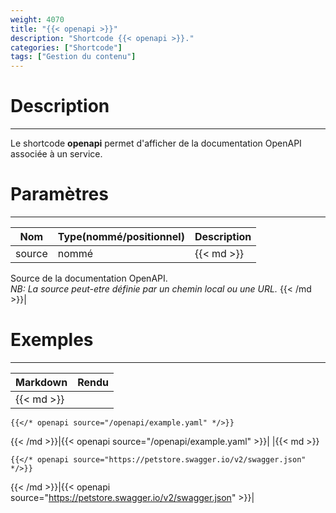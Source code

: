 ```yaml
---
weight: 4070
title: "{{< openapi >}}"
description: "Shortcode {{< openapi >}}."
categories: ["Shortcode"]
tags: ["Gestion du contenu"]
---
```


# Description
---

Le shortcode **openapi** permet d'afficher de la documentation OpenAPI associée à un service.

# Paramètres
---

| Nom | Type(nommé/positionnel) | Description |
| --- | ----------------------- | ----------- |
| source | nommé |{{< md >}}
Source de la documentation OpenAPI.  
*NB: La source peut-etre définie par un chemin local ou une URL.*
{{< /md >}}|

# Exemples
---

| Markdown | Rendu |
| -------- | ----- |
|{{< md >}}
```
{{</* openapi source="/openapi/example.yaml" */>}}
```
{{< /md >}}|{{< openapi source="/openapi/example.yaml" >}}|
|{{< md >}}
```
{{</* openapi source="https://petstore.swagger.io/v2/swagger.json" */>}}
```
{{< /md >}}|{{< openapi source="https://petstore.swagger.io/v2/swagger.json" >}}|
